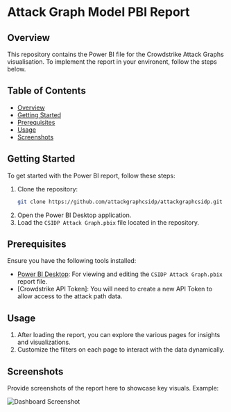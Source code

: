 # Attack Graph Model PBI Report

## Overview

This repository contains the Power BI file for the Crowdstrike Attack Graphs visualisation. To implement the report in your environent, follow the steps below.

## Table of Contents

- [Overview](#overview)
- [Getting Started](#getting-started)
- [Prerequisites](#prerequisites)
- [Usage](#usage)
- [Screenshots](#screenshots)

## Getting Started

To get started with the Power BI report, follow these steps:

1. Clone the repository:
    ```bash
    git clone https://github.com/attackgraphcsidp/attackgraphcsidp.git
    ```
2. Open the Power BI Desktop application.
3. Load the `CSIDP Attack Graph.pbix` file located in the repository.

## Prerequisites

Ensure you have the following tools installed:

- [Power BI Desktop](https://powerbi.microsoft.com/desktop/): For viewing and editing the `CSIDP Attack Graph.pbix` report file.
- [Crowdstrike API Token]: You will need to create a new API Token to allow access to the attack path data.

## Usage

1. After loading the report, you can explore the various pages for insights and visualizations.
2. Customize the filters on each page to interact with the data dynamically.

## Screenshots

Provide screenshots of the report here to showcase key visuals. Example:

![Dashboard Screenshot](path-to-screenshot)
